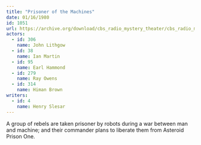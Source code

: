 ```yaml
---
title: "Prisoner of the Machines"
date: 01/16/1980
id: 1051
url: https://archive.org/download/cbs_radio_mystery_theater/cbs_radio_mystery_theater-1051-1100.zip/cbs_radio_mystery_theater-1051-1100%2Fcbsrmt_1051_prisoner_of_the_machines.mp3
actors:  
  - id: 306
    name: John Lithgow  
  - id: 38
    name: Ian Martin  
  - id: 95
    name: Earl Hammond  
  - id: 279
    name: Ray Owens  
  - id: 314
    name: Himan Brown
writers:  
  - id: 4
    name: Henry Slesar
---
```

A group of rebels are taken prisoner by robots during a war between man and machine; and their commander plans to liberate them from Asteroid Prison One.